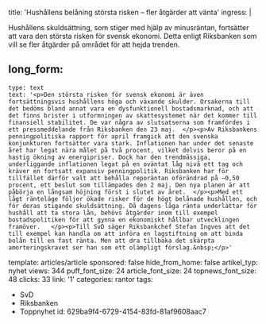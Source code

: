 title: 'Hushållens belåning största risken – fler åtgärder att vänta'
ingress: |
  <p><span class="NormalTextRun SCXW25708132" "="">Hushållens skuldsättning, som stiger med hjälp av minusräntan, fortsätter att vara den största risken för svensk ekonomi. Detta enligt Riksbanken som vill se fler åtgärder på området för att hejda trenden. </span>
  </p>
  
long_form:
  -
    type: text
    text: '<p>Den största risken för svensk ekonomi är även fortsättningsvis hushållens höga och växande skulder. Orsakerna till det bedöms bland annat vara en dysfunktionell bostadsmarknad, och att det finns brister i utformningen av skattesystemet när det kommer till finansiell stabilitet. De var några av slutsatserna som framfördes i ett pressmeddelande från Riksbanken den 23 maj.  </p><p>Av Riksbankens penningpolitiska rapport för april framgick att den svenska konjunkturen fortsätter vara stark. Inflationen har under det senaste året har legat nära målet på två procent, vilket delvis beror på en hastig ökning av energipriser. Dock har den trendmässiga, underliggande inflationen legat på en oväntat låg nivå ett tag och kräver en fortsatt expansiv penningpolitik. Riksbanken har för tillfället därför valt att behålla reporäntan oförändrad på −0,50 procent, ett beslut som tillämpades den 2 maj. Den nya planen är att påbörja en långsam höjning först i slutet av året.  </p><p>Med ett lågt ränteläge följer ökade risker för de högt belånade hushållen, och för deras stigande skuldsättning. Då dagens låga ränta underlättar för hushåll att ta stora lån, behövs åtgärder inom till exempel bostadspolitiken för att gynna en ekonomiskt hållbar utvecklingen framöver.   </p><p>Till SvD säger Riksbankchef Stefan Ingves att det till exempel kan handla om att införa en lagstiftning om att binda bolån till en fast ränta. Men att dra tillbaka det skärpta amorteringskravet ser han som ett olämpligt förslag.&nbsp;</p>'
template: articles/article
sponsored: false
hide_from_home: false
artikel_typ: nyhet
views: 344
puff_font_size: 24
article_font_size: 24
topnews_font_size: 48
clicks: 33
link: '1'
categories: rantor
tags:
  - SvD
  - Riksbanken
  - Toppnyhet
id: 629ba9f4-6729-4154-83fd-81af9608aac7

